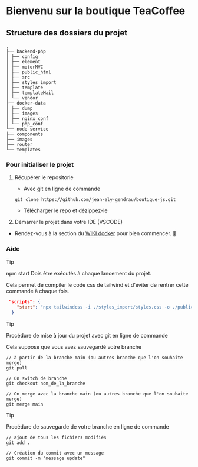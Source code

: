 # Bienvenu sur la boutique TeaCoffee

## Structure des dossiers du projet
``` terminal
.
├── backend-php
│ ├── config
│ ├── element
│ ├── motorMVC
│ ├── public_html
│ ├── src
│ ├── styles_import
│ ├── template
│ ├── templateMail
│ └── vendor
├── docker-data
│ ├── dump
│ ├── images
│ ├── nginx_conf
│ └── php_conf
└── node-service
├── components
├── images
├── router
└── templates
```


### Pour initialiser le projet

1. Récupérer le repositorie

    - Avec git en ligne de commande

    ```git
    git clone https://github.com/jean-ely-gendrau/boutique-js.git
    ```

    - Télécharger le repo et dézippez-le


2. Démarrer le projet dans votre IDE (VSCODE)
   
 - Rendez-vous à la section du [WIKI docker](https://github.com/jean-ely-gendrau/boutique-js/wiki/Docker)
   pour bien commencer. 🚀


### Aide

> [!TIP]
> npm start
> Dois être exécutés à chaque lancement du projet.

Cela permet de compiler le code css de tailwind et d'éviter de rentrer cette commande à chaque fois.

```json
 "scripts": {
    "start": "npx tailwindcss -i ./styles_import/styles.css -o ./public_html/assets/styles/global.css --watch"
  }
```


> [!TIP]
> Procédure de mise à jour du projet avec git 
> en ligne de commande

Cela suppose que vous avez sauvegardé votre branche

```git
// à partir de la branche main (ou autres branche que l'on souhaite merge)
git pull

// On switch de branche
git checkout nom_de_la_branche

// On merge avec la branche main (ou autres branche que l'on souhaite merge)
git merge main
```



> [!TIP]
> Procédure de sauvegarde de votre branche 
> en ligne de commande

```git
// ajout de tous les fichiers modifiés
git add .

// Création du commit avec un message
git commit -m "message update"
